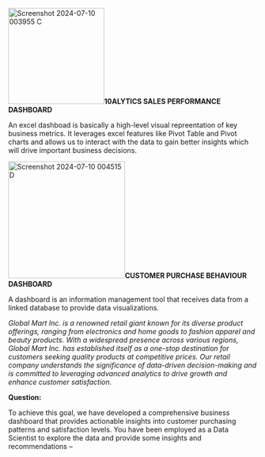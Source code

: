 <img width="194" alt="Screenshot 2024-07-10 003955 C" src="https://github.com/halimotoye/Dashboarding-in-Excel/assets/172057907/d400d464-53bd-4435-a9c2-33455f3d20fa">**10ALYTICS SALES PERFORMANCE DASHBOARD**

An excel dashboad is basically a high-level visual repreentation of key business metrics.
It leverages excel features like Pivot Table and Pivot charts and allows us to interact with the data to gain better insights which will drive important business decisions.

<img width="236" alt="Screenshot 2024-07-10 004515 D" src="https://github.com/halimotoye/Dashboarding-in-Excel/assets/172057907/4ebacdcc-9611-42e4-9b78-4be34ce4e43f">**CUSTOMER PURCHASE BEHAVIOUR DASHBOARD**

A dashboard is an information management tool that receives data from a linked database to provide data visualizations.

_Global Mart Inc. is a renowned retail giant known for its diverse product offerings, ranging from electronics and home goods to fashion apparel and beauty products. With a widespread presence across various regions, Global Mart Inc. has established itself as a one-stop destination for customers seeking quality products at competitive prices. Our retail company understands the significance of data-driven decision-making and is committed to leveraging advanced analytics to drive growth and enhance customer satisfaction._

**Question:**

To achieve this goal, we have developed a comprehensive business dashboard that provides actionable insights into customer purchasing patterns and satisfaction levels. You have been employed as a Data Scientist to explore the data and provide some insights and recommendations –

